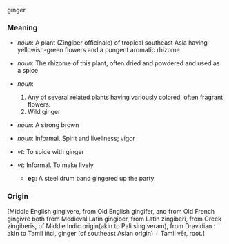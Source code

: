 ginger
### Meaning
+ _noun_: A plant (Zingiber officinale) of tropical southeast Asia having yellowish-green flowers and a pungent aromatic rhizome
+ _noun_: The rhizome of this plant, often dried and powdered and used as a spice
+ _noun_: 
   1. Any of several related plants having variously colored, often fragrant flowers.
   2. Wild ginger
+ _noun_: A strong brown
+ _noun_: Informal. Spirit and liveliness; vigor

+ _vt_: To spice with ginger
+ _vt_: Informal. To make lively
    + __eg__: A steel drum band gingered up the party

### Origin

[Middle English gingivere, from Old English gingifer, and from Old French gingivre both from Medieval Latin gingiber, from Latin zingiberi, from Greek zingiberis, of Middle Indic origin(akin to Pali singiveram), from Dravidian : akin to Tamil iñci, ginger (of southeast Asian origin) + Tamil vēr, root.]
